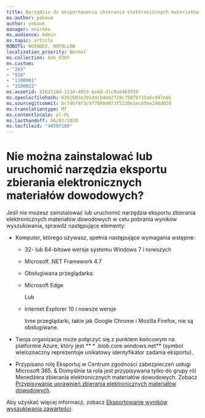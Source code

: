 ```yaml
---
title: Narzędzie do eksportowania zbierania elektronicznych materiałów dowodowych
ms.author: pebaum
author: pebaum
manager: mnirkhe
ms.audience: Admin
ms.topic: article
ROBOTS: NOINDEX, NOFOLLOW
localization_priority: Normal
ms.collection: Adm_O365
ms.custom:
- "263"
- "928"
- "1100001"
- "3100022"
ms.assetid: b16d310d-1134-4959-be68-d1c0ad463930
ms.openlocfilehash: 6352603a391ddcb44d2728c7587bf15a6cd97ebb
ms.sourcegitcommit: bc7d6f4f3c9f7060d073f5130e1ec856e248d020
ms.translationtype: MT
ms.contentlocale: pl-PL
ms.lasthandoff: 06/02/2020
ms.locfileid: "44507180"
---
```

# <a name="cant-install-or-run-the-ediscovery-export-tool"></a>Nie można zainstalować lub uruchomić narzędzia eksportu zbierania elektronicznych materiałów dowodowych?

Jeśli nie możesz zainstalować lub uruchomić narzędzia eksportu zbierania elektronicznych materiałów dowodowych w celu pobrania wyników wyszukiwania, sprawdź następujące elementy:
  
- Komputer, którego używasz, spełnia następujące wymagania wstępne:

  - 32- lub 64-bitowe wersje systemu Windows 7 i nowszych

  - Microsoft .NET Framework 4.7

  - Obsługiwana przeglądarka:

  - Microsoft Edge

    Lub

  - Internet Explorer 10 i nowsze wersje

    Inne przeglądarki, takie jak Google Chrome i Mozilla Firefox, nie są obsługiwane.

- Twoja organizacja może połączyć się z punktem końcowym na platformie Azure, który jest ** \* .blob.core.windows.net** (symbol wieloznaczny reprezentuje unikatowy identyfikator zadania eksportu).

- Przypisano rolę Eksportuj w Centrum zgodności zabezpieczeń usługi Microsoft 365. &amp; Domyślnie ta rola jest przypisywana tylko do grupy ról Menedżera zbierania elektronicznych materiałów dowodowych. Zobacz [Przypisywanie uprawnień zbierania elektronicznych materiałów dowodowych](https://docs.microsoft.com/microsoft-365/compliance/assign-ediscovery-permissions).

Aby uzyskać więcej informacji, zobacz [Eksportowanie wyników wyszukiwania zawartości](https://docs.microsoft.com/microsoft-365/compliance/export-search-results).
  
